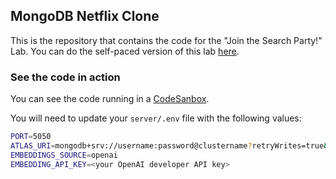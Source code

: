## MongoDB Netflix Clone

This is the repository that contains the code for the "Join the Search Party!" Lab. You can do the self-paced version of this lab [here](https://joellord.github.io/vector-search-lab/docs/intro).

### See the code in action
You can see the code running in a [CodeSanbox](https://codesandbox.io/p/github/joellord/vector-search-lab-code/final?file=/server/controllers/movies.mjs:9,33&workspaceId=ee4f50cb-0dc2-4500-9812-9f080aabd73c).

You will need to update your `server/.env` file with the following values:

```bash
PORT=5050
ATLAS_URI=mongodb+srv://username:password@clustername?retryWrites=true&w=majority
EMBEDDINGS_SOURCE=openai
EMBEDDING_API_KEY=<your OpenAI developer API key>
```